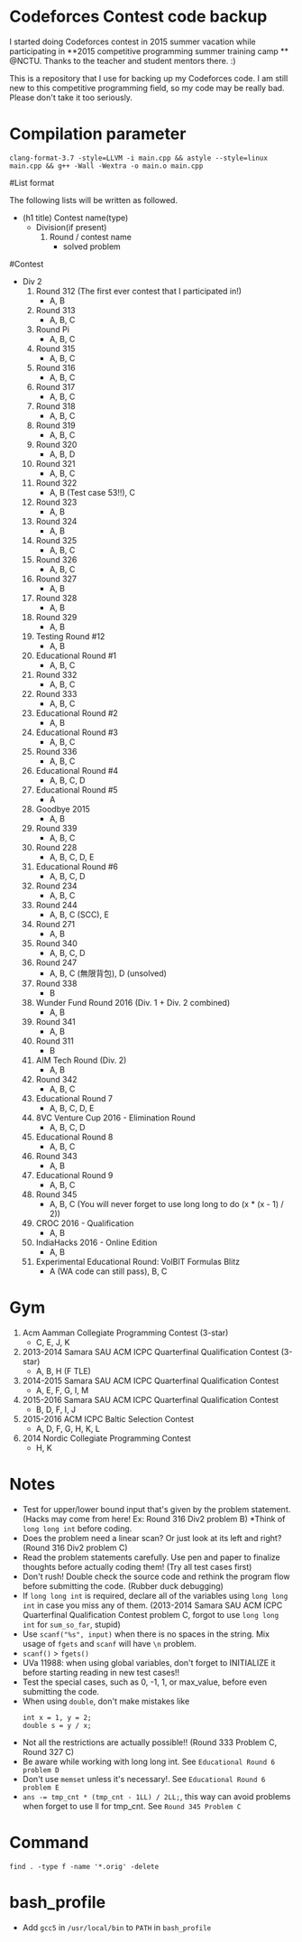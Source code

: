 # Codeforces Contest code backup

I started doing Codeforces contest in 2015 summer vacation while participating in **2015 competitive programming summer training camp ** @NCTU. Thanks to the teacher and student mentors there. :)

This is a repository that I use for backing up my Codeforces code. I am still new to this competitive programming field, so my code may be really bad. Please don't take it too seriously.

# Compilation parameter

`clang-format-3.7 -style=LLVM -i main.cpp && astyle --style=linux main.cpp && g++ -Wall -Wextra -o main.o main.cpp`

#List format

The following lists will be written as followed.

* (h1 title) Contest name(type)
    * Division(if present)
        1. Round / contest name
            * solved problem

#Contest

* Div 2
    1. Round 312 (The first ever contest that I participated in!)
        * A, B
    2. Round 313
        * A, B, C
    3. Round Pi
        * A, B, C
    4. Round 315
        * A, B, C
    5. Round 316
        * A, B, C
    6. Round 317
        * A, B, C
    7. Round 318
        * A, B, C
    8. Round 319
        * A, B, C
    9. Round 320
        * A, B, D
    10. Round 321
        * A, B, C
    11. Round 322
        * A, B (Test case 53!!), C
    12. Round 323
        * A, B
    13. Round 324
        * A, B
    14. Round 325
        * A, B, C
    15. Round 326
        * A, B, C
    16. Round 327
        * A, B
    17. Round 328
        * A, B
    18. Round 329
        * A, B
    19. Testing Round #12
        * A, B
    20. Educational Round #1
        * A, B, C
    21. Round 332
        * A, B, C
    22. Round 333
        * A, B, C
    23. Educational Round #2
        * A, B
    24. Educational Round #3
        * A, B, C
    25. Round 336
        * A, B, C
    26. Educational Round #4
        * A, B, C, D
    27. Educational Round #5
        * A
    28. Goodbye 2015
        * A, B
    29. Round 339
        * A, B, C
    30. Round 228
        * A, B, C, D, E
    31. Educational Round #6
        * A, B, C, D
    32. Round 234
        * A, B, C
    33. Round 244
        * A, B, C (SCC), E
    34. Round 271
        * A, B
    35. Round 340
        * A, B, C, D
    36. Round 247
        * A, B, C (無限背包), D (unsolved)
    37. Round 338
        * B
    38. Wunder Fund Round 2016 (Div. 1 + Div. 2 combined)
        * A, B
    39. Round 341
        * A, B
    40. Round 311
        * B
    41. AIM Tech Round (Div. 2)
        * A, B
    42. Round 342
        * A, B, C
    43. Educational Round 7
        * A, B, C, D, E
    44. 8VC Venture Cup 2016 - Elimination Round
        * A, B, C, D
    45. Educational Round 8
        * A, B, C
    46. Round 343
        * A, B
    47. Educational Round 9
        * A, B, C
    48. Round 345
        * A, B, C (You will never forget to use long long to do (x * (x - 1) / 2))
    49. CROC 2016 - Qualification
        * A, B
    50. IndiaHacks 2016 - Online Edition
        * A, B
    51. Experimental Educational Round: VolBIT Formulas Blitz
        * A (WA code can still pass), B, C

# Gym

1. Acm Aamman Collegiate Programming Contest (3-star)
    * C, E, J, K
2. 2013-2014 Samara SAU ACM ICPC Quarterfinal Qualification Contest (3-star)
    * A, B, H (F TLE)
3. 2014-2015 Samara SAU ACM ICPC Quarterfinal Qualification Contest
    * A, E, F, G, I, M
4. 2015-2016 Samara SAU ACM ICPC Quarterfinal Qualification Contest
    * B, D, F, I, J
5. 2015-2016 ACM ICPC Baltic Selection Contest
    * A, D, F, G, H, K, L
6. 2014 Nordic Collegiate Programming Contest
    * H, K

# Notes

* Test for upper/lower bound input that's given by the problem statement. (Hacks may come from here! Ex: Round 316 Div2 problem B)
*Think of `long long int` before coding.
* Does the problem need a linear scan? Or just look at its left and right? (Round 316 Div2 problem C)
* Read the problem statements carefully. Use pen and paper to finalize thoughts before actually coding them! (Try all test cases first)
* Don't rush! Double check the source code and rethink the program flow before submitting the code. (Rubber duck debugging)
* If `long long int` is required, declare all of the variables using `long long int` in case you miss any of them. (2013-2014 Samara SAU ACM ICPC Quarterfinal Qualification Contest problem C, forgot to use `long long int` for `sum_so_far`, stupid)
* Use `scanf("%s", input)` when there is no spaces in the string. Mix usage of `fgets` and `scanf` will have `\n` problem.
* `scanf()` > `fgets()`
* UVa 11988: when using global variables, don't forget to INITIALIZE it before starting reading in new test cases!!
* Test the special cases, such as 0, -1, 1, or max_value, before even submitting the code.
* When using `double`, don't make mistakes like
  ```
  int x = 1, y = 2;
  double s = y / x;
  ```
* Not all the restrictions are actually possible!! (Round 333 Problem C, Round 327 C)
* Be aware while working with long long int. See `Educational Round 6 problem D`
* Don't use `memset` unless it's necessary!. See `Educational Round 6 problem E`
* `ans -= tmp_cnt * (tmp_cnt - 1LL) / 2LL;`, this way can avoid problems when forget to use ll for tmp_cnt. See `Round 345 Problem C`


# Command

`find . -type f -name '*.orig' -delete`

# bash_profile

* Add `gcc5` in `/usr/local/bin` to `PATH` in `bash_profile`
